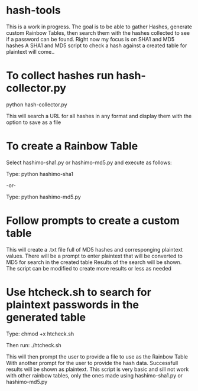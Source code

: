 # hash-tools
This is a work in progress. 
The goal is to be able to gather Hashes, generate custom Rainbow Tables, then search them with the hashes collected to see if a password can be found.
Right now my focus is on SHA1 and MD5 hashes
A SHA1 and MD5 script to check a hash against a created table for plaintext will come..

# To collect hashes run hash-collector.py
python hash-collector.py

This will search a URL for all hashes in any format and display them with the option to save as a file

# To create a Rainbow Table
Select hashimo-sha1.py or hashimo-md5.py and execute as follows:

Type: python hashimo-sha1

-or-

Type: python hashimo-md5.py
# Follow prompts to create a custom table
This will create a .txt file full of MD5 hashes and corresponging plaintext values.
There will be a prompt to enter plaintext that will be converted to MD5 for search in the created table
Results of the search will be shown.
The script can be modified to create more results or less as needed

# Use htcheck.sh to search for plaintext passwords in the generated table
Type: chmod +x htcheck.sh

Then run: ./htcheck.sh

This will then prompt the user to provide a file to use as the Rainbow Table
With another prompt for the user to provide the hash data.
Successfull results will be shown as plaintext. This script is very basic and sill not work with other rainbow tables, only the ones made using hashimo-sha1.py or hashimo-md5.py


